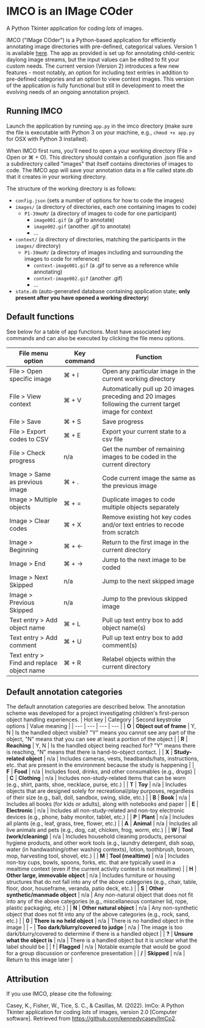 # IMCO is an IMage COder

A Python Tkinter application for coding _lots_ of images.

IMCO ("IMage COder") is a Python-based application for efficiently annotating image directories with pre-defined, categorical values. Version 1 is available [here](https://github.com/marisacasillas/ImCo). The app as provided is set up for annotating child-centric daylong image streams, but the input values can be edited to fit your custom needs. The current version (Version 2) introduces a few new features - most notably, an option for including text entries in addition to pre-defined categories and an option to view context images. This version of the application is fully functional but still in development to meet the evolving needs of an ongoing annotation project.

## Running IMCO
Launch the application by running `app.py` in the imco directory (make sure the file is executable with Python 3 on your machine, e.g., `chmod +x app.py` for OSX with Python 3 installed).

When IMCO first runs, you'll need to open a your working directory (File > Open or ⌘ + O). This directory should contain a configuration .json file and a subdirectory called "images" that itself contains directories of images to code. The IMCO app will save your annotation data in a file called state.db that it creates in your working directory.

The structure of the working directory is as follows:

* `config.json` (sets a number of options for how to code the images)
* `images/` (a directory of directories, each one containing images to code)
  * `P1-39moM/` (a directory of images to code for one participant)
    *  `image001.gif` (a .gif to annotate)
    *  `image002.gif` (another .gif to annotate)
    *  ...
* `context/` (a directory of directories, matching the participants in the `images/` directory)
  * `P1-39moM/` (a directory of images including and surrounding the images to code for reference)
    *  `context-image001.gif` (a .gif to serve as a reference while annotating)
    *  `context-image002.gif` (another .gif)
    *  ...
* `state.db` (auto-generated database containing application state; **only present after you have opened a working directory**)


## Default functions
See below for a table of app functions. Most have associated key commands and can also be executed by clicking the file menu options.

| File menu option | Key command | Function |
| --- | --- | --- |
| File > Open specific image | ⌘ + I | Open any particular image in the current working directory |
| File > View context | ⌘ + V | Automatically pull up 20 images preceding and 20 images following the current target image for context |
| File > Save | ⌘ + S | Save progress |
| File > Export codes to CSV | ⌘ + E | Export your current state to a csv file |
| File > Check progress | n/a | Get the number of remaining images to be coded in the current directory |
| Image > Same as previous image | ⌘ + . | Code current image the same as the previous image |
| Image > Multiple objects | ⌘ + = | Duplicate images to code multiple objects separately | 
| Image > Clear codes | ⌘ + X | Remove existing hot key codes and/or text entries to recode from scratch |
| Image > Beginning | ⌘ + &#8592; | Return to the first image in the current directory | 
| Image > End | ⌘ + &#8594; | Jump to the next image to be coded | 
| Image > Next Skipped | n/a | Jump to the next skipped image | 
| Image > Previous Skipped | n/a | Jump to the previous skipped image |
| Text entry > Add object name | ⌘ + L | Pull up text entry box to add object name(s) | 
| Text entry > Add comment | ⌘ + U | Pull up text entry box to add comment(s) |
| Text entry > Find and replace object name | ⌘ + R | Relabel objects within the current directory |

## Default annotation categories
The default annotation categories are described below. The annotation scheme was developed for a project investigating children's first-person object handling experiences.
| Hot key | Category | Second keystroke options | Value meaning |
| --- | --- | --- | --- |
| **O** | **Object out of frame** | Y, N | Is the handled object visible? "Y" means you cannot see any part of the object, "N" means that you can see at least a portion of the object |
| **R** | **Reaching** | Y, N | Is the handled object being reached for? "Y" means there is reaching, "N" means that there is hand-to-object contact. |
| **X** | **Study-related object** | n/a | Includes cameras, vests, headbands/hats, instructions, etc. that are present in the environment because the study is happening |
| **F** | **Food** | n/a | Includes food, drinks, and other consumables (e.g., drugs) |
| **C** | **Clothing** | n/a | Includes non-study-related items that can be worn (e.g., shirt, pants, shoe, necklace, purse, etc.) |
| **T** | **Toy** | n/a | Includes objects that are designed solely for recreational/play purposes, regardless of their size (e.g., ball, doll, sandbox, swing, slide, etc.) | 
| **B** | **Book** | n/a | Includes all books (for kids or adults), along with notebooks and paper | 
| **E** | **Electronic** | n/a | Includes all non-study-related and non-toy electronic devices (e.g., phone, baby monitor, tablet, etc.) |
| **P** | **Plant** | n/a | Includes all plants (e.g., leaf, grass, tree, flower, etc.) | 
| **A** | **Animal** | n/a | Includes all live animals and pets (e.g., dog, cat, chicken, frog, worm, etc.) |
| **W** | **Tool (work/cleaning)** | n/a | Includes household cleaning products, personal hygiene products, and other work tools (e.g., laundry detergent, dish soap, water (in handwashing/other washing contexts), lotion, toothbrush, broom, mop, harvesting tool, shovel, etc.) |
| **M** | **Tool (mealtime)** | n/a | Includes non-toy cups, bowls, spoons, forks, etc. that are typically used in a mealtime context (even if the current activity context is not mealtime) |
| **H** | **Other large, immovable object** | n/a | Includes furniture or housing structures that do not fall into any of the above categories (e.g., chair, table, floor, door, houseframe, veranda, patio deck, etc.) |
| **S** | **Other synthetic/manmade object** | n/a | Any non-natural object that does not fit into any of the above categories (e.g., miscellaneous container lid, rope, plastic packaging, etc.) |
| **N** | **Other natural object** | n/a | Any non-synthetic object that does not fit into any of the above categories (e.g., rock, sand, etc.) |
| **0** | **There is no held object** | n/a | There is no handled object in the image |
| **-** | **Too dark/blurry/covered to judge** | n/a | The image is too dark/blurry/covered to determine if there is a handled object |
| **?** | **Unsure what the object is** | n/a | There is a handled object but it is unclear what the label should be |
| **!** | **Flagged** | n/a | Notable example that would be good for a group discussion or conference presentation |
| **/** | **Skipped** | n/a | Return to this image later |


## Attribution
If you use IMCO, please cite the following:

Casey, K., Fisher, W., Tice, S. C., & Casillas, M. (2022). ImCo: A Python Tkinter application for coding _lots_ of images, version 2.0 [Computer software]. Retrieved from https://github.com/kennedycasey/ImCo2.
